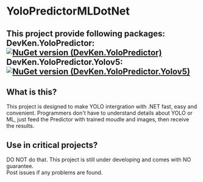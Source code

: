 # YoloPredictorMLDotNet  
  
This project provide following packages:  
DevKen.YoloPredictor: [![NuGet version (DevKen.YoloPredictor)](https://img.shields.io/nuget/v/DevKen.YoloPredictor.svg?style=flat)](https://www.nuget.org/packages/DevKen.YoloPredictor/)  
DevKen.YoloPredictor.Yolov5: [![NuGet version (DevKen.YoloPredictor.Yolov5)](https://img.shields.io/nuget/v/DevKen.YoloPredictor.Yolov5.svg?style=flat)](https://www.nuget.org/packages/DevKen.YoloPredictor.Yolov5/)  
------  
## What is this?  
This project is designed to make YOLO intergration with .NET fast, easy and convenient. Programmers don't have to understand details about YOLO or ML, just feed the Predictor with trained moudle and images, then receive the results.  
## Use in critical projects?  
DO NOT do that. This project is still under developing and comes with NO guarantee.  
Post issues if any problems are found.

